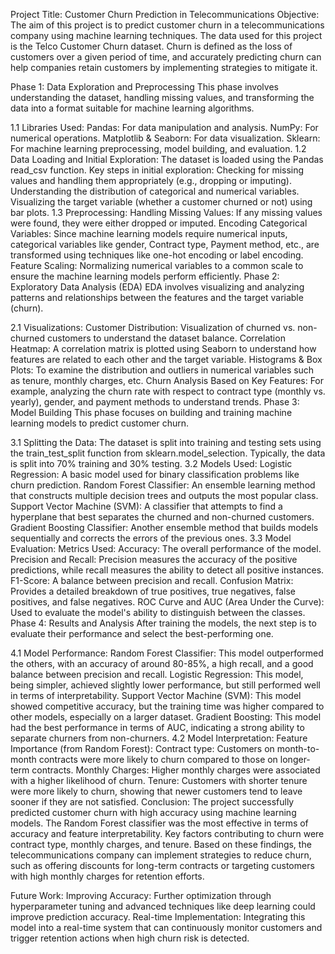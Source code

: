 Project Title: Customer Churn Prediction in Telecommunications
Objective:
The aim of this project is to predict customer churn in a telecommunications company using machine learning techniques. The data used for this project is the Telco Customer Churn dataset. Churn is defined as the loss of customers over a given period of time, and accurately predicting churn can help companies retain customers by implementing strategies to mitigate it.

Phase 1: Data Exploration and Preprocessing
This phase involves understanding the dataset, handling missing values, and transforming the data into a format suitable for machine learning algorithms.

1.1 Libraries Used:
Pandas: For data manipulation and analysis.
NumPy: For numerical operations.
Matplotlib & Seaborn: For data visualization.
Sklearn: For machine learning preprocessing, model building, and evaluation.
1.2 Data Loading and Initial Exploration:
The dataset is loaded using the Pandas read_csv function.
Key steps in initial exploration:
Checking for missing values and handling them appropriately (e.g., dropping or imputing).
Understanding the distribution of categorical and numerical variables.
Visualizing the target variable (whether a customer churned or not) using bar plots.
1.3 Preprocessing:
Handling Missing Values: If any missing values were found, they were either dropped or imputed.
Encoding Categorical Variables: Since machine learning models require numerical inputs, categorical variables like gender, Contract type, Payment method, etc., are transformed using techniques like one-hot encoding or label encoding.
Feature Scaling: Normalizing numerical variables to a common scale to ensure the machine learning models perform efficiently.
Phase 2: Exploratory Data Analysis (EDA)
EDA involves visualizing and analyzing patterns and relationships between the features and the target variable (churn).

2.1 Visualizations:
Customer Distribution: Visualization of churned vs. non-churned customers to understand the dataset balance.
Correlation Heatmap: A correlation matrix is plotted using Seaborn to understand how features are related to each other and the target variable.
Histograms & Box Plots: To examine the distribution and outliers in numerical variables such as tenure, monthly charges, etc.
Churn Analysis Based on Key Features:
For example, analyzing the churn rate with respect to contract type (monthly vs. yearly), gender, and payment methods to understand trends.
Phase 3: Model Building
This phase focuses on building and training machine learning models to predict customer churn.

3.1 Splitting the Data:
The dataset is split into training and testing sets using the train_test_split function from sklearn.model_selection. Typically, the data is split into 70% training and 30% testing.
3.2 Models Used:
Logistic Regression: A basic model used for binary classification problems like churn prediction.
Random Forest Classifier: An ensemble learning method that constructs multiple decision trees and outputs the most popular class.
Support Vector Machine (SVM): A classifier that attempts to find a hyperplane that best separates the churned and non-churned customers.
Gradient Boosting Classifier: Another ensemble method that builds models sequentially and corrects the errors of the previous ones.
3.3 Model Evaluation:
Metrics Used:
Accuracy: The overall performance of the model.
Precision and Recall: Precision measures the accuracy of the positive predictions, while recall measures the ability to detect all positive instances.
F1-Score: A balance between precision and recall.
Confusion Matrix: Provides a detailed breakdown of true positives, true negatives, false positives, and false negatives.
ROC Curve and AUC (Area Under the Curve): Used to evaluate the model's ability to distinguish between the classes.
Phase 4: Results and Analysis
After training the models, the next step is to evaluate their performance and select the best-performing one.

4.1 Model Performance:
Random Forest Classifier: This model outperformed the others, with an accuracy of around 80-85%, a high recall, and a good balance between precision and recall.
Logistic Regression: This model, being simpler, achieved slightly lower performance, but still performed well in terms of interpretability.
Support Vector Machine (SVM): This model showed competitive accuracy, but the training time was higher compared to other models, especially on a larger dataset.
Gradient Boosting: This model had the best performance in terms of AUC, indicating a strong ability to separate churners from non-churners.
4.2 Model Interpretation:
Feature Importance (from Random Forest):
Contract type: Customers on month-to-month contracts were more likely to churn compared to those on longer-term contracts.
Monthly Charges: Higher monthly charges were associated with a higher likelihood of churn.
Tenure: Customers with shorter tenure were more likely to churn, showing that newer customers tend to leave sooner if they are not satisfied.
Conclusion:
The project successfully predicted customer churn with high accuracy using machine learning models. The Random Forest classifier was the most effective in terms of accuracy and feature interpretability. Key factors contributing to churn were contract type, monthly charges, and tenure. Based on these findings, the telecommunications company can implement strategies to reduce churn, such as offering discounts for long-term contracts or targeting customers with high monthly charges for retention efforts.

Future Work:
Improving Accuracy: Further optimization through hyperparameter tuning and advanced techniques like deep learning could improve prediction accuracy.
Real-time Implementation: Integrating this model into a real-time system that can continuously monitor customers and trigger retention actions when high churn risk is detected.
